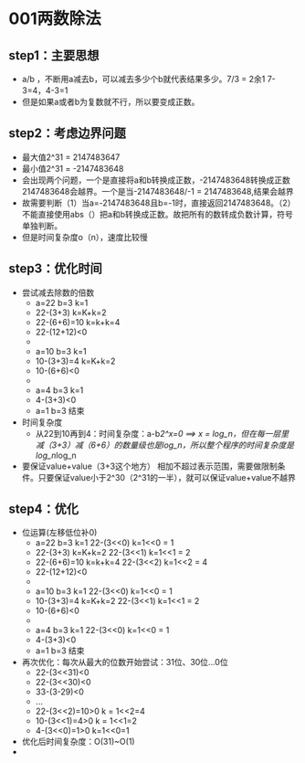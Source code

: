 # 001两数除法
## step1：主要思想
- a/b ，不断用a减去b，可以减去多少个b就代表结果多少。7/3 = 2余1 7-3=4，4-3=1
- 但是如果a或者b为复数就不行，所以要变成正数。
## step2：考虑边界问题
- 最大值2^31 = 2147483647
- 最小值2^31 = -2147483648
- 会出现两个问题，一个是直接将a和b转换成正数，-2147483648转换成正数2147483648会越界。一个是当-2147483648/-1 = 2147483648,结果会越界
- 故需要判断（1）当a=-2147483648且b=-1时，直接返回2147483648。（2）不能直接使用abs（）把a和b转换成正数。故把所有的数转成负数计算，符号单独判断。
- 但是时间复杂度o（n），速度比较慢
## step3：优化时间
- 尝试减去除数的倍数
  - a=22 b=3 k=1 
  - 22-(3+3) k=K+k=2
  - 22-(6+6)=10 k=k+k=4
  - 22-(12+12)<0
  - 
  - a=10 b=3 k=1
  - 10-(3+3)=4 k=K+k=2
  - 10-(6+6)<0
  - 
  - a=4 b=3 k=1
  - 4-(3+3)<0
  - a=1 b=3 结束
- 时间复杂度
  - 从22到10再到4：时间复杂度：a-b*2^x=0 ==> x = log_n，但在每一层里减（3+3）减（6+6）的数量级也是log_n，所以整个程序的时间复杂度是log_n*log_n
- 要保证value+value（3+3这个地方） 相加不超过表示范围，需要做限制条件。只要保证value小于2^30（2^31的一半），就可以保证value+value不越界
## step4：优化
- 位运算(左移低位补0)
  - a=22 b=3 k=1 22-(3<<0) k=1<<0 = 1
  - 22-(3+3) k=K+k=2 22-(3<<1) k=1<<1 = 2
  - 22-(6+6)=10 k=k+k=4 22-(3<<2) k=1<<2 = 4
  - 22-(12+12)<0
  -
  - a=10 b=3 k=1 22-(3<<0) k=1<<0 = 1
  - 10-(3+3)=4 k=K+k=2 22-(3<<1) k=1<<1 = 2
  - 10-(6+6)<0
  -
  - a=4 b=3 k=1 22-(3<<0) k=1<<0 = 1
  - 4-(3+3)<0
  - a=1 b=3 结束
- 再次优化：每次从最大的位数开始尝试：31位、30位...0位
  - 22-(3<<31)<0
  - 22-(3<<30)<0
  - 33-(3-29)<0
  - ...
  - 22-(3<<2)=10>0 k = 1<<2=4
  - 10-(3<<1)=4>0 k = 1<<1=2
  - 4-(3<<0)=1>0 k=1<<0=1
- 优化后时间复杂度：O(31)~O(1)
- 
